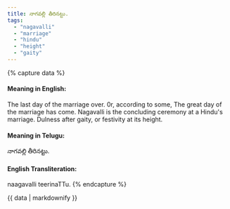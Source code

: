 ```yaml
---
title: నాగవల్లి తీరినట్టు.
tags:
  - "nagavalli"
  - "marriage"
  - "hindu"
  - "height"
  - "gaity"
---
```


{% capture data %}
#### Meaning in English:
The last day of the marriage over.
0r, according to some,
The great day of the marriage has come.
Nagavalli is the concluding ceremony at a Hindu's marriage.
Dulness after gaity, or festivity at its height.

#### Meaning in Telugu:
నాగవల్లి తీరినట్టు.

#### English Transliteration:
naagavalli teerinaTTu.
{% endcapture %}

<div class="notice">{{ data | markdownify }}</div>

